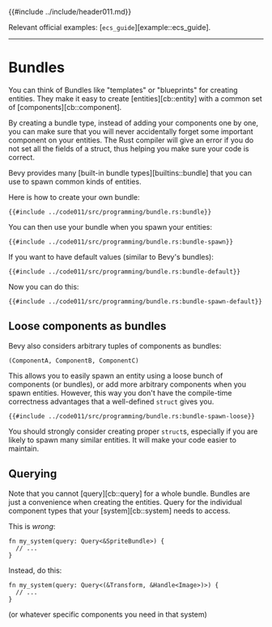 {{#include ../include/header011.md}}

Relevant official examples:
[`ecs_guide`][example::ecs_guide].

---

# Bundles

You can think of Bundles like "templates" or "blueprints" for creating entities.
They make it easy to create [entities][cb::entity] with a common set of
[components][cb::component].

By creating a bundle type, instead of adding your components one by one, you
can make sure that you will never accidentally forget some important component
on your entities. The Rust compiler will give an error if you do not set all
the fields of a struct, thus helping you make sure your code is correct.

Bevy provides many [built-in bundle types][builtins::bundle] that you can use
to spawn common kinds of entities.

Here is how to create your own bundle:

```rust,no_run,noplayground
{{#include ../code011/src/programming/bundle.rs:bundle}}
```

You can then use your bundle when you spawn your entities:

```rust,no_run,noplayground
{{#include ../code011/src/programming/bundle.rs:bundle-spawn}}
```

If you want to have default values (similar to Bevy's bundles):

```rust,no_run,noplayground
{{#include ../code011/src/programming/bundle.rs:bundle-default}}
```

Now you can do this:

```rust,no_run,noplayground
{{#include ../code011/src/programming/bundle.rs:bundle-spawn-default}}
```

## Loose components as bundles

Bevy also considers arbitrary tuples of components as bundles:

```
(ComponentA, ComponentB, ComponentC)
```

This allows you to easily spawn an entity using a loose bunch of components (or
bundles), or add more arbitrary components when you spawn entities. However,
this way you don't have the compile-time correctness advantages that a
well-defined `struct` gives you.

```rust,no_run,noplayground
{{#include ../code011/src/programming/bundle.rs:bundle-spawn-loose}}
```

You should strongly consider creating proper `struct`s, especially if you are
likely to spawn many similar entities. It will make your code easier to maintain.

## Querying

Note that you cannot [query][cb::query] for a whole bundle. Bundles are just a
convenience when creating the entities. Query for the individual component types
that your [system][cb::system] needs to access.

This is *wrong*:

```rust,no_run,noplayground
fn my_system(query: Query<&SpriteBundle>) {
  // ...
}
```

Instead, do this:

```rust,no_run,noplayground
fn my_system(query: Query<(&Transform, &Handle<Image>)>) {
  // ...
}
```

(or whatever specific components you need in that system)


